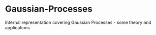 # Gaussian-Processes
Internal representation covering Gaussian Processes - some theory and applications
